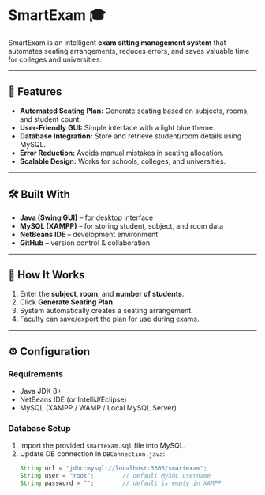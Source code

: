# SmartExam 🎓  

SmartExam is an intelligent **exam sitting management system** that automates seating arrangements, reduces errors, and saves valuable time for colleges and universities.  

---

## 🚀 Features  
- **Automated Seating Plan:** Generate seating based on subjects, rooms, and student count.  
- **User-Friendly GUI:** Simple interface with a light blue theme.  
- **Database Integration:** Store and retrieve student/room details using MySQL.  
- **Error Reduction:** Avoids manual mistakes in seating allocation.  
- **Scalable Design:** Works for schools, colleges, and universities.  

---

## 🛠️ Built With  
- **Java (Swing GUI)** – for desktop interface  
- **MySQL (XAMPP)** – for storing student, subject, and room data  
- **NetBeans IDE** – development environment  
- **GitHub** – version control & collaboration  

---

## 📖 How It Works  
1. Enter the **subject**, **room**, and **number of students**.  
2. Click **Generate Seating Plan**.  
3. System automatically creates a seating arrangement.  
4. Faculty can save/export the plan for use during exams.  

---

## ⚙️ Configuration  

### Requirements  
- Java JDK 8+  
- NetBeans IDE (or IntelliJ/Eclipse)  
- MySQL (XAMPP / WAMP / Local MySQL Server)  

### Database Setup  
1. Import the provided `smartexam.sql` file into MySQL.  
2. Update DB connection in `DBConnection.java`:  
   ```java
   String url = "jdbc:mysql://localhost:3306/smartexam";
   String user = "root";        // default MySQL username
   String password = "";        // default is empty in XAMPP
